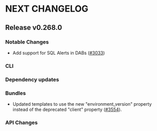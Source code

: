 # NEXT CHANGELOG

## Release v0.268.0

### Notable Changes
* Add support for SQL Alerts in DABs ([#3033](https://github.com/databricks/cli/pull/3033))

### CLI

### Dependency updates

### Bundles

* Updated templates to use the new "environment_version" property instead of the deprecated "client" property ([#3554](https://github.com/databricks/cli/pull/3554)).

### API Changes
